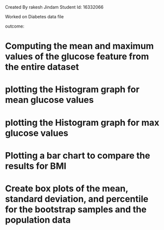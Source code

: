 Created By rakesh Jindam
Student Id: 16332066

Worked on Diabetes data file


outcome:
# Computing the mean and maximum values of the glucose feature from the entire dataset
# plotting the Histogram graph for mean glucose values
# plotting the Histogram graph for max glucose values 
# Plotting a bar chart to compare the results for BMI
# Create box plots of the mean, standard deviation, and percentile for the bootstrap samples and the population data
